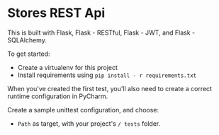 # Stores REST Api

This is built with Flask, Flask - RESTful, Flask - JWT, and Flask - SQLAlchemy.

To get started:

- Create a virtualenv for this project
- Install requirements using `pip install - r requirements.txt`

When you've created the first test, you'll also need to create a correct runtime configuration in PyCharm.

Create a sample unittest configuration, and choose:

- `Path` as target, with your project's `/ tests` folder.
